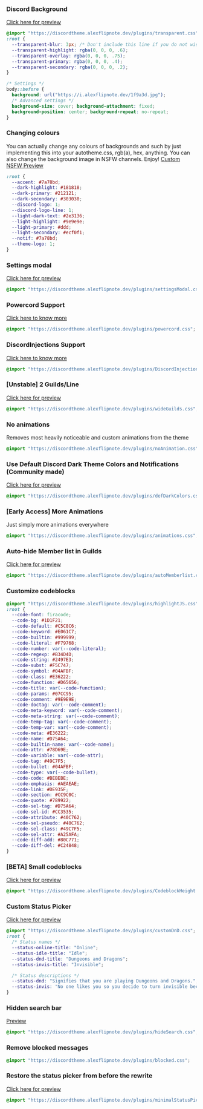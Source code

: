 ### Discord Background
[Click here for preview](https://i.alexflipnote.dev/4J2VYpq.png)
```css
@import "https://discordtheme.alexflipnote.dev/plugins/transparent.css";
:root {
  --transparent-blur: 3px; /* Don't include this line if you do not wish to have blur background */
  --transparent-highlight: rgba(0, 0, 0, .6);
  --transparent-overlay: rgba(0, 0, 0, .75);
  --transparent-primary: rgba(0, 0, 0, .4);
  --transparent-secondary: rgba(0, 0, 0, .2);
}

/* Settings */
body::before {
  background: url("https://i.alexflipnote.dev/1f9a3d.jpg");
  /* Advanced settings */
  background-size: cover; background-attachment: fixed;
  background-position: center; background-repeat: no-repeat;
}
```

### Changing colours
You can actually change any colours of backgrounds and such by just implementing
this into your autotheme.css, rgb(a), hex, anything.
You can also change the background image in NSFW channels. Enjoy!
[Custom NSFW Preview](https://light-theme-hurts.my-ey.es/4bbd82.png)
```css
:root {
  --accent: #7a78bd;
  --dark-highlight: #181818;
  --dark-primary: #212121;
  --dark-secondary: #303030;
  --discord-logo: 1;
  --discord-logo-line: 1;
  --light-dark-text: #2e3136;
  --light-highlight: #9e9e9e;
  --light-primary: #ddd;
  --light-secondary: #ecf0f1;
  --notif: #7a78bd;
  --theme-logo: 1;
}
```

### Settings modal
[Click here for preview](https://i.alexflipnote.dev/7bvvSQw.png)
```css
@import "https://discordtheme.alexflipnote.dev/plugins/settingsModal.css";
```

### Powercord Support
[Click here to know more](https://github.com/Aetheryx/powercord)
```css
@import "https://discordtheme.alexflipnote.dev/plugins/powercord.css";
```


### DiscordInjections Support
[Click here to know more](https://github.com/DiscordInjections/Plugins)
```css
@import "https://discordtheme.alexflipnote.dev/plugins/DiscordInjections.css";
```

### [Unstable] 2 Guilds/Line
[Click here for preview](https://i.alexflipnote.dev/60b9cb.png)
```css
@import "https://discordtheme.alexflipnote.dev/plugins/wideGuilds.css";
```

### No animations
Removes most heavily noticeable and custom animations from the theme
```css
@import "https://discordtheme.alexflipnote.dev/plugins/noAnimation.css";
```

### Use Default Discord Dark Theme Colors and Notifications (Community made)
[Click here for preview](https://i.alexflipnote.dev/cf921f.png)
```css
@import "https://discordtheme.alexflipnote.dev/plugins/defDarkColors.css";
```

### [Early Access] More Animations
Just simply more animations everywhere
```css
@import "https://discordtheme.alexflipnote.dev/plugins/animations.css";
```

### Auto-hide Member list in Guilds
[Click here for preview](https://i.alexflipnote.dev/cc78b7.gif)
```css
@import "https://discordtheme.alexflipnote.dev/plugins/autoMemberlist.css";
```

### Customize codeblocks
```css
@import "https://discordtheme.alexflipnote.dev/plugins/highlightJS.css";
:root {
  --code-font: firacode;
  --code-bg: #1D1F21;
  --code-default: #C5C8C6;
  --code-keyword: #E061C7;
  --code-builtin: #999999;
  --code-literal: #F79768;
  --code-number: var(--code-literal);
  --code-regexp: #B34D4D;
  --code-string: #2497E3;
  --code-subst: #F5C747;
  --code-symbol: #04AFBF;
  --code-class: #E36222;
  --code-function: #D65656;
  --code-title: var(--code-function);
  --code-params: #07CC95;
  --code-comment: #9E9E9E;
  --code-doctag: var(--code-comment);
  --code-meta-keyword: var(--code-comment);
  --code-meta-string: var(--code-comment);
  --code-temp-tag: var(--code-comment);
  --code-temp-var: var(--code-comment);
  --code-meta: #E36222;
  --code-name: #D75A64;
  --code-builtin-name: var(--code-name);
  --code-attr: #78D69E;
  --code-variable: var(--code-attr);
  --code-tag: #49C7F5;
  --code-bullet: #04AFBF;
  --code-type: var(--code-bullet);
  --code-code: #BEBEBE;
  --code-emphasis: #AEAEAE;
  --code-link: #DE935F;
  --code-section: #CC9C0C;
  --code-quote: #789922;
  --code-sel-tag: #D75A64;
  --code-sel-id: #CC3535;
  --code-attribute: #40C762;
  --code-sel-pseudo: #40C762;
  --code-sel-class: #49C7F5;
  --code-sel-attr: #A25AFA;
  --code-diff-add: #80C771;
  --code-diff-del: #C24848;
}
```

### [BETA] Small codeblocks
[Click here for preview](https://cdn.discordapp.com/attachments/298834205180166145/299626124017664000/preview.gif)
```css
@import "https://discordtheme.alexflipnote.dev/plugins/CodeblockHeight.css";
```

### Custom Status Picker
[Click here for preview](https://light-theme-hurts.my-ey.es/0245f1.png)
```css
@import "https://discordtheme.alexflipnote.dev/plugins/customDnD.css";
:root {
  /* Status names */
  --status-online-title: "Online";
  --status-idle-title: "Idle";
  --status-dnd-title: "Dungeons and Dragons";
  --status-invis-title: "Invisible";

  /* Status descriptions */
  --status-dnd: "Signifies that you are playing Dungeons and Dragons.";
  --status-invis: "No one likes you so you decide to turn invisible because people don't notice you anyway.";
}
```

### Hidden search bar
[Preview](https://i.alexflipnote.dev/ec15b8.gif)
```css
@import "https://discordtheme.alexflipnote.dev/plugins/hideSearch.css";
```

### Remove blocked messages
```css
@import "https://discordtheme.alexflipnote.dev/plugins/blocked.css";
```

### Restore the status picker from before the rewrite
[Click here for preview](http://i.imgur.com/PjKdIla.gif)
```css
@import "https://discordtheme.alexflipnote.dev/plugins/minimalStatusPicker.css";
```
